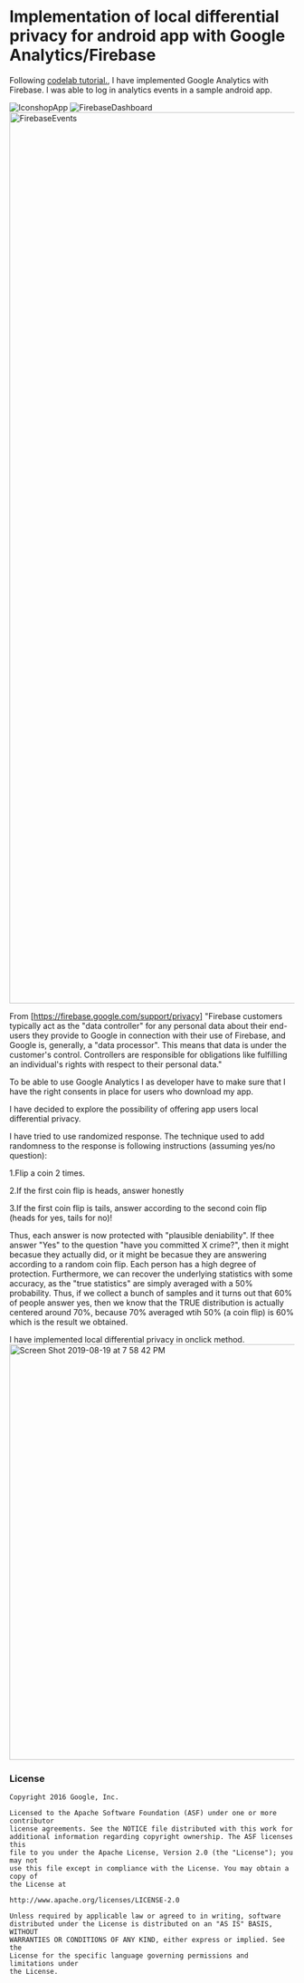 # Implementation of local differential privacy for android app with  Google Analytics/Firebase

Following [codelab tutorial.](https://codelabs.developers.google.com/codelabs/firebase-analytics/index.html?index=..%2F..index#0), I have implemented Google Analytics with Firebase. I was able to log in analytics events in a sample android app.

![IconshopApp](https://user-images.githubusercontent.com/29640816/63233808-796c5c80-c1ef-11e9-99cb-39d18c93f8a8.gif)
![FirebaseDashboard](https://user-images.githubusercontent.com/29640816/63233817-84bf8800-c1ef-11e9-87d9-99c5e375adee.gif)
<img width="1574" alt="FirebaseEvents" src="https://user-images.githubusercontent.com/29640816/63233821-8d17c300-c1ef-11e9-90ac-62fade665b80.png">

From [https://firebase.google.com/support/privacy] "Firebase customers typically act as the "data controller" for any personal data about their end-users they provide to Google in connection with their use of Firebase, and Google is, generally, a "data processor".
This means that data is under the customer's control. Controllers are responsible for obligations like fulfilling an individual's rights with respect to their personal data."

To be able to use Google Analytics I as developer have to make sure that I have the right consents in place for users who download my app.

I have decided to explore the possibility of offering app users local differential privacy.

I have tried to use randomized response.
The technique used to add randomness to the response is following instructions (assuming yes/no question):

1.Flip a coin 2 times.

2.If the first coin flip is heads, answer honestly

3.If the first coin flip is tails, answer according to the second coin flip (heads for yes, tails for no)!

Thus, each answer is now protected with "plausible deniability". If thee answer "Yes" to the question "have you committed X crime?", then it might becasue they actually did, or it might be becasue they are answering according to a random coin flip. Each person has a high degree of protection. Furthermore, we can recover the underlying statistics with some accuracy, as the "true statistics" are simply averaged with a 50% probability. Thus, if we collect a bunch of samples and it turns out that 60% of people answer yes, then we know that the TRUE distribution is actually centered around 70%, because 70% averaged wtih 50% (a coin flip) is 60% which is the result we obtained.

I have implemented local differential privacy in onclick method.
<img width="734" alt="Screen Shot 2019-08-19 at 7 58 42 PM" src="https://user-images.githubusercontent.com/29640816/63311924-fd404a80-c2bc-11e9-9571-27d50b44f39d.png">






### License

```
Copyright 2016 Google, Inc.

Licensed to the Apache Software Foundation (ASF) under one or more contributor
license agreements. See the NOTICE file distributed with this work for
additional information regarding copyright ownership. The ASF licenses this
file to you under the Apache License, Version 2.0 (the "License"); you may not
use this file except in compliance with the License. You may obtain a copy of
the License at

http://www.apache.org/licenses/LICENSE-2.0

Unless required by applicable law or agreed to in writing, software
distributed under the License is distributed on an "AS IS" BASIS, WITHOUT
WARRANTIES OR CONDITIONS OF ANY KIND, either express or implied. See the
License for the specific language governing permissions and limitations under
the License.
```
